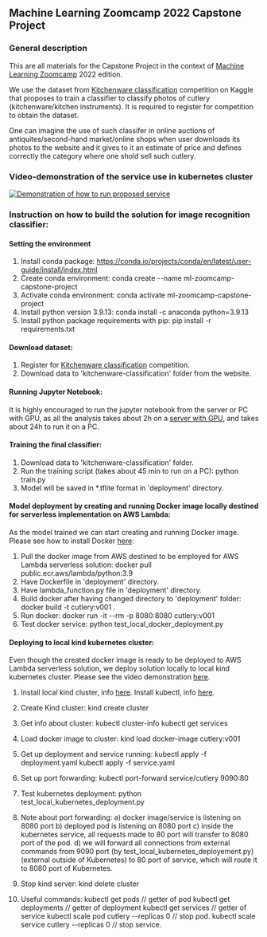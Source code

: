 ## Machine Learning Zoomcamp 2022 Capstone Project

### General description
This are all materials for the Capstone Project in the context of [Machine Learning Zoomcamp](http://mlzoomcamp.com) 2022 edition.

We use the dataset from [Kitchenware classification](https://www.kaggle.com/competitions/kitchenware-classification) competition on Kaggle that proposes to train a classifier to classify photos of сutlery (kitchenware/kitchen instruments). It is required to register for competition to obtain the dataset.

One can imagine the use of such classifer in online auctions of antiquites/second-hand market/online shops when user downloads its photos to the website and it gives to it an estimate of price and defines correctly the category where one shold sell such cutlery.

### Video-demonstration of the service use in kubernetes cluster
[![Demonstration of how to run proposed service](https://img.youtube.com/vi/Ly-a4dacRjg/0.jpg)](https://youtu.be/Ly-a4dacRjg)

### Instruction on how to build the solution for image recognition classifier:

#### Setting the environment
1. Install conda package: https://conda.io/projects/conda/en/latest/user-guide/install/index.html
2. Create conda environment: conda create --name ml-zoomcamp-capstone-project
3. Activate conda environment: conda activate ml-zoomcamp-capstone-project
4. Install python version 3.9.13: conda install -c anaconda python=3.9.13
5. Install python package requirements with pip: pip install -r requirements.txt

#### Download dataset:
1. Register for [Kitchenware classification](https://www.kaggle.com/competitions/kitchenware-classification) competition.
2. Download data to 'kitchenware-classification' folder from the website.

#### Running Jupyter Notebook:
It is highly encouraged to run the jupyter notebook from the server or PC with GPU, as all the analysis takes about 2h on a [server with GPU](https://github.com/DataTalksClub/kitchenware-competition-starter), and takes about 24h to run it on a PC.

#### Training the final classifier:
1. Download data to 'kitchenware-classification' folder.
2. Run the training script (takes about 45 min to run on a PC): python train.py
3. Model will be saved in *.tflite format in 'deployment' directory.

#### Model deployment by creating and running Docker image locally destined for serverless implementation on AWS Lambda:
As the model trained we can start creating and running Docker image. Please see how to install Docker [here](https://docs.docker.com/get-docker/):
1. Pull the docker image from AWS destined to be employed for AWS Lambda serverless solution:
    docker pull public.ecr.aws/lambda/python:3.9
2. Have Dockerfile in 'deployment' directory.
3. Have lambda_function.py file in 'deployment' directory.
4. Build docker after having changed directory to 'deployment' folder:
    docker build -t cutlery:v001 .
5. Run docker:
    docker run -it --rm -p 8080:8080 cutlery:v001
6. Test docker service:
    python test_local_docker_deployment.py
    
#### Deploying to local kind kubernetes cluster:
Even though the created docker image is ready to be deployed to AWS Lambda serverless solution, we deploy solution locally to local kind kubernetes cluster. Please see the video demonstration [here](https://youtu.be/Ly-a4dacRjg).
1. Install local kind cluster, info [here](https://kind.sigs.k8s.io/docs/user/quick-start). Install kubectl, info [here](https://kubernetes.io/docs/tasks/tools/).
2. Create Kind cluster:
kind create cluster
3. Get info about cluster:
kubectl cluster-info
kubectl get services
4. Load docker image to cluster:
kind load docker-image cutlery:v001
5. Get up deployment and service running:
kubectl apply -f deployment.yaml
kubectl apply -f service.yaml
6. Set up port forwarding:
kubectl port-forward service/cutlery 9090:80
7. Test kubernetes deployment:
python test_local_kubernetes_deployment.py
8. Note about port forwarding:
a) docker image/service is listening on 8080 port
b) deployed pod is listening on 8080 port
c) inside the kubernetes service, all requests made to 80 port will transfer to 8080 port of the pod.
d) we will forward all connections from external commands from 9090 port (by test_local_kubernetes_deployement.py) (external outside of Kubernetes) to 80 port of service, which will route it to 8080 port of Kubernetes.

9. Stop kind server: 
kind delete cluster

10. Useful commands:
kubectl get pods // getter of pod
kubectl get deployments // getter of deployment
kubectl get services // getter of service
kubectl scale pod cutlery --replicas 0 // stop pod.
kubectl scale service cutlery --replicas 0 // stop service.

